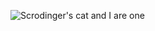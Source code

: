![Scrodinger's cat and I are one](https://avatars1.githubusercontent.com/u/51456989?s=400&u=4adcedeb2d2231e03a2488aa1a75669b500a252e&v=4)
